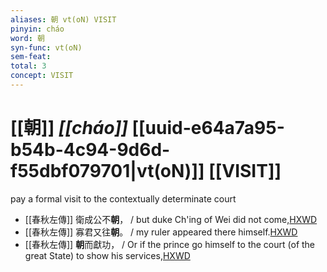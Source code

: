 ```yaml
---
aliases: 朝 vt(oN) VISIT
pinyin: cháo
word: 朝
syn-func: vt(oN)
sem-feat: 
total: 3
concept: VISIT 
---
```

# [[朝]] *[[cháo]]*  [[uuid-e64a7a95-b54b-4c94-9d6d-f55dbf079701|vt(oN)]] [[VISIT]]
pay a formal visit to the contextually determinate court
 - [[春秋左傳]] 衛成公不**朝**， / but duke Ch'ing of Wei did not come,[HXWD](https://hxwd.org/textview.html?location=KR1e0001_tls_006-18a.4)
 - [[春秋左傳]] 寡君又往**朝**。 / my ruler appeared there himself.[HXWD](https://hxwd.org/textview.html?location=KR1e0001_tls_006-359a.30)
 - [[春秋左傳]] **朝**而獻功， / Or if the prince go himself to the court (of the great State) to show his services,[HXWD](https://hxwd.org/textview.html?location=KR1e0001_tls_007-277a.6)